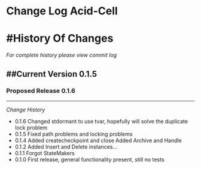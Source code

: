 Change Log Acid-Cell
==================


#History Of Changes
=================

*For complete history please view commit log*

##Current Version 0.1.5
--------------------------	


### Proposed Release 0.1.6
----------------------------



*Change History*
+ 0.1.6
  Changed stdormant to use tvar, hopefully will solve the duplicate lock problem
+ 0.1.5
  Fixed path problems and locking problems
+ 0.1.4
  Added createcheckpoint and close
  Added Archive and Handle
+ 0.1.2
  Added Insert and Delete instances...
+ 0.1.1
  Forgot StateMakers
+ 0.1.0
  First release, general functionality present, still no tests


